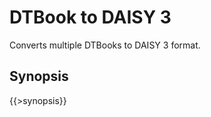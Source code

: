 <link rel="dp2:permalink" href="http://daisy.github.io/pipeline/Get-Help/User-Guide/Scripts/dtbook-to-daisy3/"/>
<link rev="dp2:doc" href="../src/main/resources/xml/dtbook-to-daisy3.xpl"/>
<link rel="rdf:type" href="http://www.daisy.org/ns/pipeline/userdoc"/>

# DTBook to DAISY 3

Converts multiple DTBooks to DAISY 3 format.

## Synopsis

{{>synopsis}}

